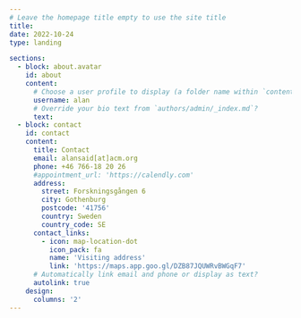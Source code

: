 ```yaml
---
# Leave the homepage title empty to use the site title
title:
date: 2022-10-24
type: landing

sections:
  - block: about.avatar
    id: about
    content:
      # Choose a user profile to display (a folder name within `content/authors/`)
      username: alan
      # Override your bio text from `authors/admin/_index.md`?
      text:
  - block: contact
    id: contact
    content:
      title: Contact
      email: alansaid[at]acm.org
      phone: +46 766-18 20 26
      #appointment_url: 'https://calendly.com'
      address:
        street: Forskningsgången 6
        city: Gothenburg
        postcode: '41756'
        country: Sweden
        country_code: SE
      contact_links:
        - icon: map-location-dot
          icon_pack: fa
          name: 'Visiting address'
          link: 'https://maps.app.goo.gl/DZB87JQUWRvBWGqF7'
      # Automatically link email and phone or display as text?
      autolink: true
    design:
      columns: '2'
---
```

